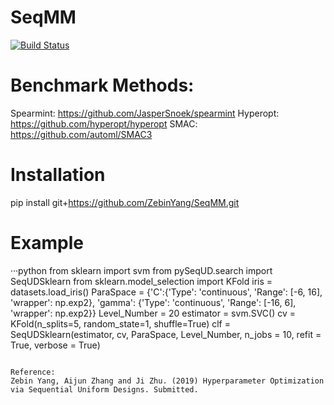 # SeqMM

[![Build Status](https://travis-ci.com/ZebinYang/SeqMM.svg?branch=master)](https://travis-ci.org/joerick/cibuildwheel)

# Benchmark Methods:
Spearmint: https://github.com/JasperSnoek/spearmint
Hyperopt: https://github.com/hyperopt/hyperopt
SMAC: https://github.com/automl/SMAC3

# Installation

pip install git+https://github.com/ZebinYang/SeqMM.git

# Example
···python
from sklearn import svm
from pySeqUD.search import SeqUDSklearn
from sklearn.model_selection import KFold
iris = datasets.load_iris()
ParaSpace = {'C':{'Type': 'continuous', 'Range': [-6, 16], 'wrapper': np.exp2}, 
       'gamma': {'Type': 'continuous', 'Range': [-16, 6], 'wrapper': np.exp2}}
Level_Number = 20
estimator = svm.SVC()
cv = KFold(n_splits=5, random_state=1, shuffle=True)
clf = SeqUDSklearn(estimator, cv, ParaSpace, Level_Number, n_jobs = 10, refit = True, verbose = True)
```

Reference:
Zebin Yang, Aijun Zhang and Ji Zhu. (2019) Hyperparameter Optimization via Sequential Uniform Designs. Submitted. 

